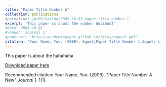 ```yaml
---
title: "Paper Title Number A"
collection: publications
#permalink: /publication/2009-10-01-paper-title-number-1
excerpt: 'This paper is about the number bulibudf'
#date: 2009-10-01
#venue: 'Journal 1'
#paperurl: 'http://academicpages.github.io/files/paper1.pdf'
citation: 'Your Name, You. (2009). &quot;Paper Title Number 1.&quot; <i>Journal 1</i>. 1(1).'
---
```

This paper is about the hahahaha

[Download paper here](http://academicpages.github.io/files/paper1.pdf)

Recommended citation: Your Name, You. (2009). "Paper Title Number A New" <i>Journal 1</i>. 1(1).

